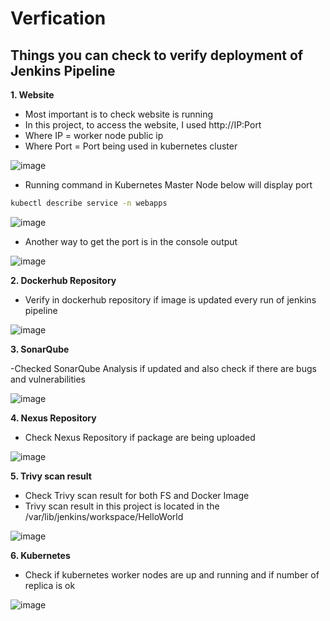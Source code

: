 # Verfication

## Things you can check to verify deployment of Jenkins Pipeline

**1. Website**
  - Most important is to check website is running
  - In this project, to access the website, I used http://IP:Port
  - Where IP = worker node public ip
  - Where Port = Port being used in kubernetes cluster

  ![image](https://github.com/JRTugs/DevOps-CI-CD-on-AWS-EC2-instance/assets/29426766/efcb4580-1f4b-4203-a561-637256cff4f1)

  - Running command in Kubernetes Master Node below will display port
    
```bash
kubectl describe service -n webapps
```

  ![image](https://github.com/JRTugs/DevOps-CI-CD-on-AWS-EC2-instance/assets/29426766/96b33b18-2a1a-4f91-9b2a-d080880cf5de)

  - Another way to get the port is in the console output
    
  ![image](https://github.com/JRTugs/DevOps-CI-CD-on-AWS-EC2-instance/assets/29426766/88181635-708d-45f3-b383-b086933d6d6f)

**2. Dockerhub Repository**

  - Verify in dockerhub repository if image is updated every run of jenkins pipeline
    
  ![image](https://github.com/JRTugs/DevOps-CI-CD-on-AWS-EC2-instance/assets/29426766/801a3c01-f0e7-4025-a787-e270e36ff138)

**3. SonarQube**

  -Checked SonarQube Analysis if updated and also check if there are bugs and vulnerabilities
  
  ![image](https://github.com/JRTugs/DevOps-CI-CD-on-AWS-EC2-instance/assets/29426766/be7d59e2-2416-4b45-b1b0-757d181802f7)

**4. Nexus Repository**

  - Check Nexus Repository if package are being uploaded
    
  ![image](https://github.com/JRTugs/DevOps-CI-CD-on-AWS-EC2-instance/assets/29426766/f416565c-d69f-48b7-a94a-2353ef758a9e)

**5. Trivy scan result**

  - Check Trivy scan result for both FS and Docker Image
  - Trivy scan result in this project is located in the /var/lib/jenkins/workspace/HelloWorld

  ![image](https://github.com/JRTugs/DevOps-CI-CD-on-AWS-EC2-instance/assets/29426766/548ae2ae-a628-4bfe-9784-5d38798b4b76)

**6. Kubernetes**

  - Check if kubernetes worker nodes are up and running and if number of replica is ok

  ![image](https://github.com/JRTugs/DevOps-CI-CD-on-AWS-EC2-instance/assets/29426766/6792bbf7-2637-49c4-9ce1-9a712b9de465)
